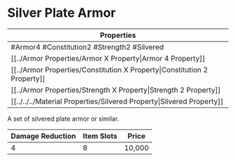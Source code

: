 # Silver Plate Armor

| Properties                                                               |
| ------------------------------------------------------------------------ |
| #Armor4 #Constitution2 #Strength2 #Silvered                              |
| [[../Armor Properties/Armor X Property\|Armor 4 Property]]               |
| [[../Armor Properties/Constitution X Property\|Constitution 2 Property]] |
| [[../Armor Properties/Strength X Property\|Strength 2 Property]]         |
| [[../../../Material Properties/Silvered Property\|Silvered Property]]    |
A set of silvered plate armor or similar.

| Damage Reduction | Item Slots | Price  |
| ---------------- | ---------- | ------ |
| 4                | 8          | 10,000 |
